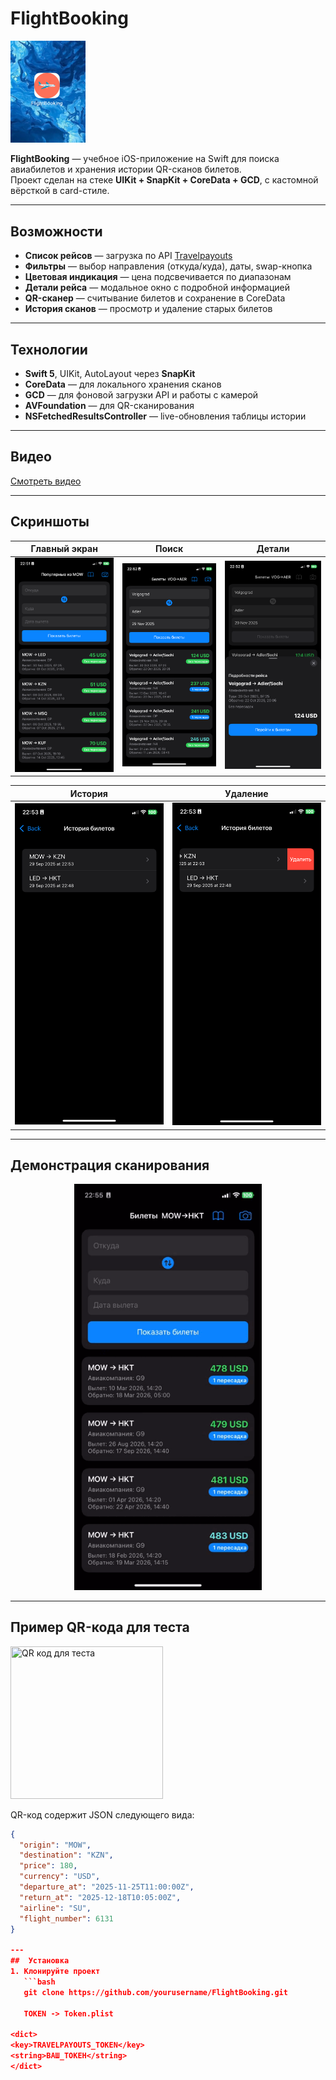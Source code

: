 # FlightBooking

<img src="Screenshots/logo.jpg" width="120" />

**FlightBooking** — учебное iOS-приложение на Swift для поиска авиабилетов и хранения истории QR-сканов билетов.  
Проект сделан на стеке **UIKit + SnapKit + CoreData + GCD**, с кастомной вёрсткой в card-стиле.

---

## Возможности
-  **Список рейсов** — загрузка по API [Travelpayouts](https://travelpayouts.com)  
-  **Фильтры** — выбор направления (откуда/куда), даты, swap-кнопка  
-  **Цветовая индикация** — цена подсвечивается по диапазонам  
-  **Детали рейса** — модальное окно с подробной информацией  
-  **QR-сканер** — считывание билетов и сохранение в CoreData  
-  **История сканов** — просмотр и удаление старых билетов

---

##  Технологии
- **Swift 5**, UIKit, AutoLayout через **SnapKit**
- **CoreData** — для локального хранения сканов
- **GCD** — для фоновой загрузки API и работы с камерой
- **AVFoundation** — для QR-сканирования
- **NSFetchedResultsController** — live-обновления таблицы истории

---

##  Видео

[Смотреть видео](https://youtube.com/shorts/Mz63XlNTW_s?si=LzfCs_HpLCeluK5Z)

---

##  Скриншоты

| Главный экран | Поиск | Детали |
|---------------|-------|--------|
| <img src="Screenshots/main.PNG" width="250"/> | <img src="Screenshots/search.PNG" width="250"/> | <img src="Screenshots/detail.PNG" width="250"/> |

| История | Удаление |
|--------|----------|
| <img src="Screenshots/history.PNG" width="250"/> | <img src="Screenshots/delete.PNG" width="250"/> |

---

##  Демонстрация сканирования

<p align="center">
  <img src="Screenshots/scan.gif" width="300"/>
</p>

---

##  Пример QR-кода для теста

<a href="http://qrcoder.ru" target="_blank">
  <img src="http://qrcoder.ru/code/?%7B%22origin%22%3A%22MOW%22%2C%22destination%22%3A%22KZN%22%2C%22price%22%3A180%2C%22currency%22%3A%22USD%22%2C%22departure_at%22%3A%222025-11-25T11%3A00%3A00Z%22%2C%22return_at%22%3A%222025-12-18T10%3A05%3A00Z%22%2C%22airline%22%3A%22SU%22%2C%22flight_number%22%3A6131%7D&4&0" 
       width="244" height="244" title="QR код для теста">
</a>

QR-код содержит JSON следующего вида:

```json
{
  "origin": "MOW",
  "destination": "KZN",
  "price": 180,
  "currency": "USD",
  "departure_at": "2025-11-25T11:00:00Z",
  "return_at": "2025-12-18T10:05:00Z",
  "airline": "SU",
  "flight_number": 6131
}

---
##  Установка
1. Клонируйте проект  
   ```bash
   git clone https://github.com/yourusername/FlightBooking.git
   
   TOKEN -> Token.plist 
   
<dict>
<key>TRAVELPAYOUTS_TOKEN</key>
<string>ВАШ_ТОКЕН</string>
</dict>

